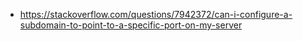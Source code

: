 - https://stackoverflow.com/questions/7942372/can-i-configure-a-subdomain-to-point-to-a-specific-port-on-my-server